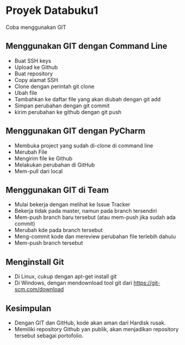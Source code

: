 # Proyek Databuku1
Coba menggunakan GIT

## Menggunakan GIT dengan Command Line
- Buat SSH keys
- Upload ke Github
- Buat repository
- Copy alamat SSH
- Clone dengan perintah git clone <alamat ssh>
- Ubah file
- Tambahkan ke daftar file yang akan diubah dengan git add
- Simpan perubahan dengan git commit
- kirim perubahan ke github dengan git push

## Menggunakan GIT dengan PyCharm
- Membuka project yang sudah di-clone di command line
- Merubah File
- Mengirim file ke Github
- Melakukan perubahan di GitHub
- Mem-pull dari local

## Menggunakan GIT di Team
- Mulai bekerja dengan melihat ke Issue Tracker
- Bekerja tidak pada master, namun pada branch tersendiri
- Mem-push branch baru tersebut (atau mem-push jika sudah ada commit)
- Merubah kde pada branch tersebut
- Meng-commit kode dan mereview perubahan file terlebih dahulu
- Mem-push branch tersebut

## Menginstall Git
- Di Linux, cukup dengan apt-get install git
- Di Windows, dengan mendownload tool git dari https://git-scm.com/download

## Kesimpulan
- Dengan GIT dan GitHub, kode akan aman dari Hardisk rusak.
- Memiliki repository Github yan publik, akan menjadikan repository tersebut sebagai portofolio.


